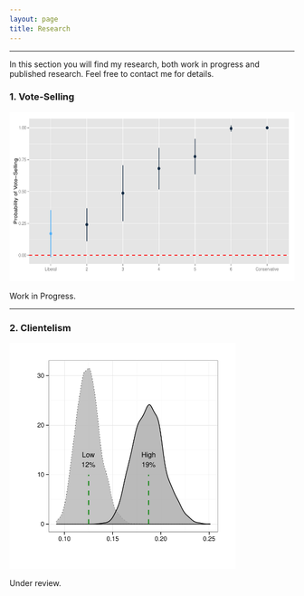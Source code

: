 ```yaml
---
layout: page
title: Research
---
```


---


<p class="lead">
In this section you will find my research, both work in progress and published research. Feel free to contact me for details.
</p>


### 1. Vote-Selling

<img src="/images/libcon_prop.pdf" alt="" style="width:600px;height:300px;">


<p class="message">
  Work in Progress.
</p>

---


### 2. Clientelism

<img src="/images/effects_density.pdf" alt="" style="width:400px;height:400px;">


<p class="message">
  Under review.
</p>
